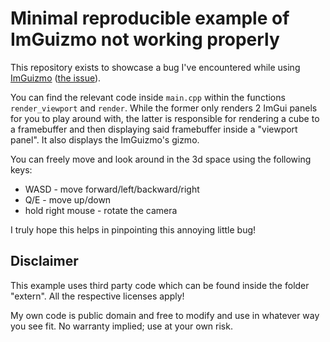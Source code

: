 # Minimal reproducible example of ImGuizmo not working properly
This repository exists to showcase a bug I've encountered while using [ImGuizmo](https://github.com/CedricGuillemet) ([the issue](https://github.com/CedricGuillemet/ImGuizmo/issues/192)).

You can find the relevant code inside `main.cpp` within the functions `render_viewport` and `render`.
While the former only renders 2 ImGui panels for you to play around with, the latter is responsible for rendering a cube to a framebuffer and then displaying said framebuffer inside a "viewport panel".
It also displays the ImGuizmo's gizmo.

You can freely move and look around in the 3d space using the following keys:
* WASD - move forward/left/backward/right
* Q/E - move up/down
* hold right mouse - rotate the camera

I truly hope this helps in pinpointing this annoying little bug!

## Disclaimer
This example uses third party code which can be found inside the folder "extern". All the respective licenses apply!

My own code is public domain and free to modify and use in whatever way you see fit. No warranty implied; use at your own risk.
